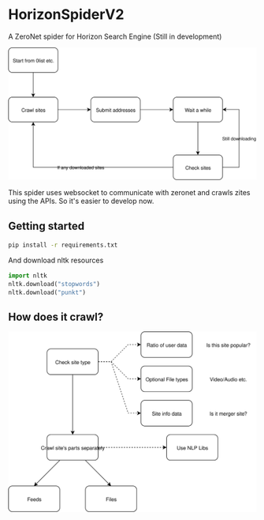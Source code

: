 # HorizonSpiderV2

A ZeroNet spider for Horizon Search Engine (Still in development)

![](img/loop.svg)

This spider uses websocket to communicate with zeronet and crawls zites using the APIs.
So it's easier to develop now.

## Getting started

```bash
pip install -r requirements.txt
```

And download nltk resources

```py
import nltk
nltk.download("stopwords")
nltk.download("punkt")
```

## How does it crawl?

![](img/crawl.svg)
